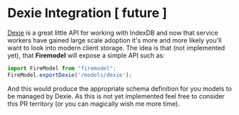 # Dexie Integration [ future ]

[Dexie](http://dexie.org/) is a great little API for working with IndexDB and now that service workers have gained large scale adoption it's more and more likely you'll want to look into modern client storage. The idea is that (not implemented yet), that **Firemodel** will expose a simple API such as:

```typescript
import FireModel from "firemodel";
FireModel.exportDexie('/models/dexie');
```

And this would produce the appropriate schema definition for you models to be managed by Dexie. As this is not yet implemented feel free to consider this PR territory (or you can magically wish me more time).
